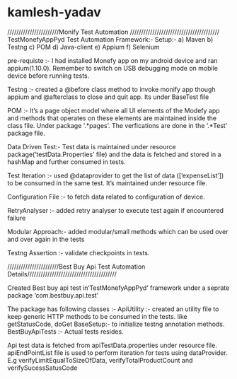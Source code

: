 # kamlesh-yadav

///////////////////////Monify Test Automation ////////////////////////////////////////
TestMonefyAppPyd Test Automation Framework:-
Setup:-
a)	Maven
b)	Testng
c)	POM 
d)	Java-client
e)	Appium
f)	Selenium 
  
pre-requiste :- I had installed Monefy app on my android device and ran appium(1.10.0).
		Remember to switch on USB debugging mode on mobile device before running tests.

Testng :- created a @before class method to invoke monify app though appium and @afterclass to close and quit app.
	  Its under BaseTest file	

POM :- It’s a page object model where all UI elements of the Modefy app  and methods that operates on these elements are maintained inside the class file.
Under package ‘.*pages’. The verfications are done in the ‘.*Test’ package  file.

Data Driven Test:- Test data is maintained under resource package(‘testData.Properties’ file) and the data is fetched and stored in a hashMap and further consumed in tests.

Test Iteration :- used @dataprovider to get the list of data ([‘expenseList’]) to be consumed  in the same test. It’s maintained under resource file.

Configuration File :- to fetch data related to configuration of device.

RetryAnalyser :- added retry analyser to execute test again if encountered failure

Modular Approach:- added modular/small methods which can be used over and over again in the tests

Testng Assertion :- validate checkpoints in tests.

///////////////////////Best Buy Api Test Automation Details////////////////////////////////////////

Created Best buy api test in‘TestMonefyAppPyd’ framework under a seprate package ‘com.bestbuy.api.test’

The package has following classes :-
ApiUtility :- created an utility file to keep generic HTTP methods to be consumed in the tests. like getStatusCode, doGet 
BaseSetup:- to initialize testng annotation methods.
BestBuyApiTests :- Actual tests resides.

Api test data is fetched from apiTestData.properties under resource file.
apiEndPointList file is used to perform iteration for tests using dataProvider. E.g verifyLimitEqualToSizeOfData, verifyTotalProductCount and verifySucessSatusCode
